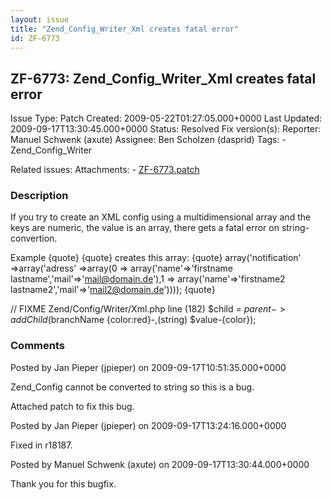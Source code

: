 ```yaml
---
layout: issue
title: "Zend_Config_Writer_Xml creates fatal error"
id: ZF-6773
---
```


ZF-6773: Zend\_Config\_Writer\_Xml creates fatal error 
-------------------------------------------------------

 Issue Type: Patch Created: 2009-05-22T01:27:05.000+0000 Last Updated: 2009-09-17T13:30:45.000+0000 Status: Resolved Fix version(s): 
 Reporter:  Manuel Schwenk (axute)  Assignee:  Ben Scholzen (dasprid)  Tags: - Zend\_Config\_Writer
 
 Related issues: 
 Attachments: - [ZF-6773.patch](/issues/secure/attachment/12210/ZF-6773.patch)
 
### Description

If you try to create an XML config using a multidimensional array and the keys are numeric, the value is an array, there gets a fatal error on string-convertion.

Example {quote} {quote} creates this array: {quote} array('notification' =>array('adress' =>array(0 => array('name'=>'firstname lastname','mail'=>'mail@domain.de'),1 => array('name'=>'firstname2 lastname2','mail'=>'mail2@domain.de')))); {quote}

// FIXME Zend/Config/Writer/Xml.php line (182) $child = $parent->addChild($branchName {color:red}-,(string) $value-{color});

 

 

### Comments

Posted by Jan Pieper (jpieper) on 2009-09-17T10:51:35.000+0000

Zend\_Config cannot be converted to string so this is a bug.

Attached patch to fix this bug.

 

 

Posted by Jan Pieper (jpieper) on 2009-09-17T13:24:16.000+0000

Fixed in r18187.

 

 

Posted by Manuel Schwenk (axute) on 2009-09-17T13:30:44.000+0000

Thank you for this bugfix.

 

 